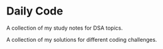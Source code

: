 # Daily Code

A collection of my study notes for DSA topics.

A collection of my solutions for different coding challenges.
